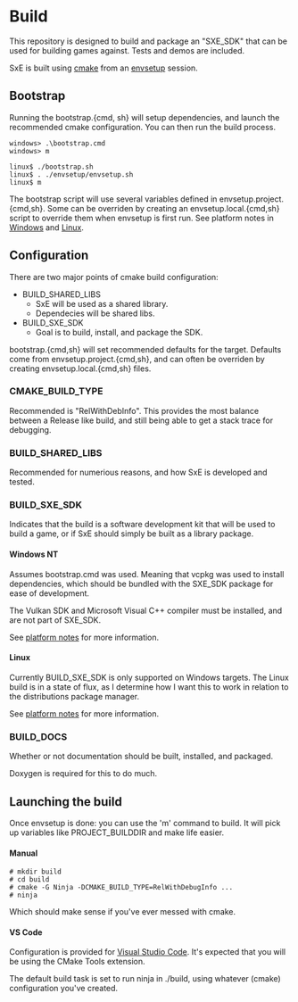 # Build

This repository is designed to build and package an "SXE_SDK" that can be used for building games against. Tests and demos are included.

SxE is built using [cmake](https://cmake.org/) from an [envsetup](https://github.com/Spidey01/envsetup) session.


## Bootstrap

Running the bootstrap.{cmd, sh} will setup dependencies, and launch the recommended cmake configuration. You can then run the build process.

	windows> .\bootstrap.cmd
	windows> m

	linux$ ./bootstrap.sh
	linux$ . ./envsetup/envsetup.sh
	linux$ m

The bootstrap script will use several variables defined in envsetup.project.{cmd,sh}. Some can be overriden by creating an envsetup.local.{cmd,sh} script to override them when envsetup is first run. See platform notes in [Windows](Windows.md) and [Linux](Linux.md).


## Configuration

There are two major points of cmake build configuration: 

  - BUILD_SHARED_LIBS
	+ SxE will be used as a shared library.
	+ Dependecies will be shared libs.
  - BUILD_SXE_SDK
	+ Goal is to build, install, and package the SDK.

bootstrap.{cmd,sh} will set recommended defaults for the target. Defaults come from envsetup.project.{cmd,sh}, and can often be overriden by creating envsetup.local.{cmd,sh} files.


### CMAKE_BUILD_TYPE

Recommended is "RelWithDebInfo". This provides the most balance between a Release like build, and still being able to get a stack trace for debugging.


### BUILD_SHARED_LIBS

Recommended for numerious reasons, and how SxE is developed and tested.


### BUILD_SXE_SDK

Indicates that the build is a software development kit that will be used to build a game, or if SxE should simply be built as a library package.

#### Windows NT

Assumes bootstrap.cmd was used. Meaning that vcpkg was used to install dependencies, which should be bundled with the SXE_SDK package for ease of development.

The Vulkan SDK and Microsoft Visual C++ compiler must be installed, and are not part of SXE_SDK.

See [platform notes](Windows.md) for more information.


#### Linux

Currently BUILD_SXE_SDK is only supported on Windows targets. The Linux build is in a state of flux, as I determine how I want this to work in relation to the distributions package manager.

See [platform notes](Linux.md) for more information.


### BUILD_DOCS

Whether or not documentation should be built, installed, and packaged.

Doxygen is required for this to do much.


## Launching the build

Once envsetup is done: you can use the 'm' command to build. It will pick up variables like PROJECT_BUILDDIR and make life easier.


#### Manual

	# mkdir build
	# cd build
	# cmake -G Ninja -DCMAKE_BUILD_TYPE=RelWithDebugInfo ...
	# ninja

Which should make sense if you've ever messed with cmake.


#### VS Code

Configuration is provided for [Visual Studio Code](https://code.visualstudio.com/). It's expected that you will be using the CMake Tools extension.

The default build task is set to run ninja in ./build, using whatever (cmake) configuration you've created.

